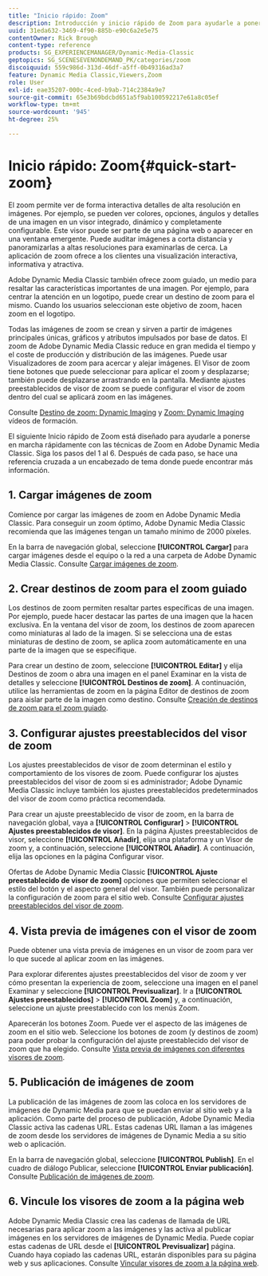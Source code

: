 ```yaml
---
title: "Inicio rápido: Zoom"
description: Introducción y inicio rápido de Zoom para ayudarle a ponerse en marcha rápidamente.
uuid: 31eda632-3469-4f90-885b-e90c6a2e5e75
contentOwner: Rick Brough
content-type: reference
products: SG_EXPERIENCEMANAGER/Dynamic-Media-Classic
geptopics: SG_SCENESEVENONDEMAND_PK/categories/zoom
discoiquuid: 559c986d-313d-46df-a5ff-0b49316ad3a7
feature: Dynamic Media Classic,Viewers,Zoom
role: User
exl-id: eae35207-000c-4ced-b9ab-714c2384a9e7
source-git-commit: 65e3b69bdcbd651a5f9ab100592217e61a8c05ef
workflow-type: tm+mt
source-wordcount: '945'
ht-degree: 25%

---
```


# Inicio rápido: Zoom{#quick-start-zoom}

El zoom permite ver de forma interactiva detalles de alta resolución en imágenes. Por ejemplo, se pueden ver colores, opciones, ángulos y detalles de una imagen en un visor integrado, dinámico y completamente configurable. Este visor puede ser parte de una página web o aparecer en una ventana emergente. Puede auditar imágenes a corta distancia y panoramizarlas a altas resoluciones para examinarlas de cerca. La aplicación de zoom ofrece a los clientes una visualización interactiva, informativa y atractiva.

Adobe Dynamic Media Classic también ofrece zoom guiado, un medio para resaltar las características importantes de una imagen. Por ejemplo, para centrar la atención en un logotipo, puede crear un destino de zoom para el mismo. Cuando los usuarios seleccionan este objetivo de zoom, hacen zoom en el logotipo.

Todas las imágenes de zoom se crean y sirven a partir de imágenes principales únicas, gráficos y atributos impulsados por base de datos. El zoom de Adobe Dynamic Media Classic reduce en gran medida el tiempo y el coste de producción y distribución de las imágenes. Puede usar Visualizadores de zoom para acercar y alejar imágenes. El Visor de zoom tiene botones que puede seleccionar para aplicar el zoom y desplazarse; también puede desplazarse arrastrando en la pantalla. Mediante ajustes preestablecidos de visor de zoom se puede configurar el visor de zoom dentro del cual se aplicará zoom en las imágenes.

Consulte [Destino de zoom: Dynamic Imaging](https://s7d5.scene7.com/s7viewers/html5/VideoViewer.html?videoserverurl=https://s7d5.scene7.com/is/content/&amp;emailurl=https://s7d5.scene7.com/s7/emailFriend&amp;serverUrl=https://s7d5.scene7.com/is/image/&amp;config=Scene7SharedAssets/Universal_HTML5_Video&amp;contenturl=https://s7d5.scene7.com/skins/&amp;asset=S7tutorials/559_Zoom%20Target%20Tool_converted%20renamed_Dynamic%20Imaging-AVS) y [Zoom: Dynamic Imaging](https://s7d5.scene7.com/s7viewers/html5/VideoViewer.html?videoserverurl=https://s7d5.scene7.com/is/content/&amp;emailurl=https://s7d5.scene7.com/s7/emailFriend&amp;serverUrl=https://s7d5.scene7.com/is/image/&amp;config=Scene7SharedAssets/Universal_HTML5_Video&amp;contenturl=https://s7d5.scene7.com/skins/&amp;asset=S7tutorials/560_Zoom_converted%20renamed_Dynamic%20Imaging-AVS) vídeos de formación.

El siguiente Inicio rápido de Zoom está diseñado para ayudarle a ponerse en marcha rápidamente con las técnicas de Zoom en Adobe Dynamic Media Classic. Siga los pasos del 1 al 6. Después de cada paso, se hace una referencia cruzada a un encabezado de tema donde puede encontrar más información.

## 1. Cargar imágenes de zoom

Comience por cargar las imágenes de zoom en Adobe Dynamic Media Classic. Para conseguir un zoom óptimo, Adobe Dynamic Media Classic recomienda que las imágenes tengan un tamaño mínimo de 2000 píxeles.

En la barra de navegación global, seleccione **[!UICONTROL Cargar]** para cargar imágenes desde el equipo o la red a una carpeta de Adobe Dynamic Media Classic. Consulte [Cargar imágenes de zoom](uploading-zoom-images.md#uploading_zoom_images).

## 2. Crear destinos de zoom para el zoom guiado

Los destinos de zoom permiten resaltar partes específicas de una imagen. Por ejemplo, puede hacer destacar las partes de una imagen que la hacen exclusiva. En la ventana del visor de zoom, los destinos de zoom aparecen como miniaturas al lado de la imagen. Si se selecciona una de estas miniaturas de destino de zoom, se aplica zoom automáticamente en una parte de la imagen que se especifique.

Para crear un destino de zoom, seleccione **[!UICONTROL Editar]** y elija Destinos de zoom o abra una imagen en el panel Examinar en la vista de detalles y seleccione **[!UICONTROL Destinos de zoom]**. A continuación, utilice las herramientas de zoom en la página Editor de destinos de zoom para aislar parte de la imagen como destino. Consulte [Creación de destinos de zoom para el zoom guiado](creating-zoom-targets-guided-zoom.md#creating_zoom_targets_for_guided_zoom).

## 3. Configurar ajustes preestablecidos del visor de zoom

Los ajustes preestablecidos de visor de zoom determinan el estilo y comportamiento de los visores de zoom. Puede configurar los ajustes preestablecidos del visor de zoom si es administrador; Adobe Dynamic Media Classic incluye también los ajustes preestablecidos predeterminados del visor de zoom como práctica recomendada.

Para crear un ajuste preestablecido de visor de zoom, en la barra de navegación global, vaya a **[!UICONTROL Configurar]** > **[!UICONTROL Ajustes preestablecidos de visor]**. En la página Ajustes preestablecidos de visor, seleccione **[!UICONTROL Añadir]**, elija una plataforma y un Visor de zoom y, a continuación, seleccione **[!UICONTROL Añadir]**. A continuación, elija las opciones en la página Configurar visor.

Ofertas de Adobe Dynamic Media Classic **[!UICONTROL Ajuste preestablecido de visor de zoom]** opciones que permiten seleccionar el estilo del botón y el aspecto general del visor. También puede personalizar la configuración de zoom para el sitio web. Consulte [Configurar ajustes preestablecidos del visor de zoom](setting-zoom-viewer-presets.md#setting_up_zoom_viewer_presets).

## 4. Vista previa de imágenes con el visor de zoom

Puede obtener una vista previa de imágenes en un visor de zoom para ver lo que sucede al aplicar zoom en las imágenes.

Para explorar diferentes ajustes preestablecidos del visor de zoom y ver cómo presentan la experiencia de zoom, seleccione una imagen en el panel Examinar y seleccione **[!UICONTROL Previsualizar]**. Ir a **[!UICONTROL Ajustes preestablecidos]** > **[!UICONTROL Zoom]** y, a continuación, seleccione un ajuste preestablecido con los menús Zoom.

Aparecerán los botones Zoom. Puede ver el aspecto de las imágenes de zoom en el sitio web. Seleccione los botones de zoom (y destinos de zoom) para poder probar la configuración del ajuste preestablecido del visor de zoom que ha elegido. Consulte [Vista previa de imágenes con diferentes visores de zoom](previewing-image-assets-different-zoom.md#previewing_image_assets_with_different_zoom_viewers).

## 5. Publicación de imágenes de zoom

La publicación de las imágenes de zoom las coloca en los servidores de imágenes de Dynamic Media para que se puedan enviar al sitio web y a la aplicación. Como parte del proceso de publicación, Adobe Dynamic Media Classic activa las cadenas URL. Estas cadenas URL llaman a las imágenes de zoom desde los servidores de imágenes de Dynamic Media a su sitio web o aplicación.

En la barra de navegación global, seleccione **[!UICONTROL Publish]**. En el cuadro de diálogo Publicar, seleccione **[!UICONTROL Enviar publicación]**. Consulte [Publicación de imágenes de zoom](publishing-zoom-images.md#publishing_zoom_images).

## 6. Vincule los visores de zoom a la página web

Adobe Dynamic Media Classic crea las cadenas de llamada de URL necesarias para aplicar zoom a las imágenes y las activa al publicar imágenes en los servidores de imágenes de Dynamic Media. Puede copiar estas cadenas de URL desde el **[!UICONTROL Previsualizar]** página. Cuando haya copiado las cadenas URL, estarán disponibles para su página web y sus aplicaciones. Consulte [Vincular visores de zoom a la página web](linking-zoom-viewers-web-pages.md#linking_zoom_viewers_to_your_web_pages).
